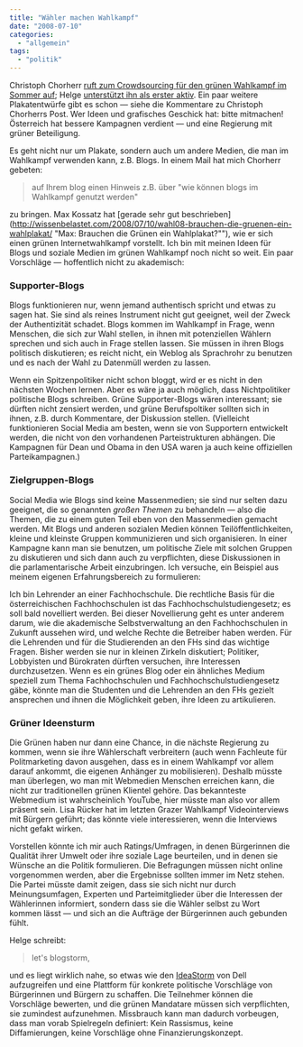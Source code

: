 ```yaml
---
title: "Wähler machen Wahlkampf"
date: "2008-07-10"
categories: 
  - "allgemein"
tags: 
  - "politik"
---
```


Christoph Chorherr [ruft zum Crowdsourcing für den grünen Wahlkampf im Sommer auf](http://chorherr.twoday.net/stories/5049146/ "Christoph Chorherrs Aufruf zum Crowdsourcing"); Helge [unterstützt ihn als erster aktiv](http://www.helge.at/2008/07/chorherr-ruft-zu-kampagnendesign-auf-lets-blogstorm/ "Helges Post: Let's blogstorm!"). Ein paar weitere Plakatentwürfe gibt es schon — siehe die Kommentare zu Christoph Chorherrs Post. Wer Ideen und grafisches Geschick hat: bitte mitmachen! Österreich hat bessere Kampagnen verdient — und eine Regierung mit grüner Beteiligung.

Es geht nicht nur um Plakate, sondern auch um andere Medien, die man im Wahlkampf verwenden kann, z.B. Blogs. In einem Mail hat mich Chorherr gebeten:

> auf Ihrem blog einen Hinweis z.B. über "wie können blogs im Wahlkampf genutzt werden"

zu bringen. Max Kossatz hat [gerade sehr gut beschrieben](http://wissenbelastet.com/2008/07/10/wahl08-brauchen-die-gruenen-ein-wahlplakat/ "Max: Brauchen die Grünen ein Wahlplakat?""), wie er sich einen grünen Internetwahlkampf vorstellt. Ich bin mit meinen Ideen für Blogs und soziale Medien im grünen Wahlkampf noch nicht so weit. Ein paar Vorschläge — hoffentlich nicht zu akademisch:

### Supporter-Blogs

Blogs funktionieren nur, wenn jemand authentisch spricht und etwas zu sagen hat. Sie sind als reines Instrument nicht gut geeignet, weil der Zweck der Authentizität schadet. Blogs kommen im Wahlkampf in Frage, wenn Menschen, die sich zur Wahl stellen, in ihnen mit potenziellen Wählern sprechen und sich auch in Frage stellen lassen. Sie müssen in ihren Blogs politisch diskutieren; es reicht nicht, ein Weblog als Sprachrohr zu benutzen und es nach der Wahl zu Datenmüll werden zu lassen.

Wenn ein Spitzenpolitiker nicht schon bloggt, wird er es nicht in den nächsten Wochen lernen. Aber es wäre ja auch möglich, dass Nichtpolitiker politische Blogs schreiben. Grüne Supporter-Blogs wären interessant; sie dürften nicht zensiert werden, und grüne Berufspoltiker sollten sich in ihnen, z.B. durch Kommentare, der Diskussion stellen. (Vielleicht funktionieren Social Media am besten, wenn sie von Supportern entwickelt werden, die nicht von den vorhandenen Parteistrukturen abhängen. Die Kampagnen für Dean und Obama in den USA waren ja auch keine offiziellen Parteikampagnen.)

### Zielgruppen-Blogs

Social Media wie Blogs sind keine Massenmedien; sie sind nur selten dazu geeignet, die so genannten _großen Themen_ zu behandeln — also die Themen, die zu einem guten Teil eben von den Massenmedien gemacht werden. Mit Blogs und anderen sozialen Medien können Teilöffentlichkeiten, kleine und kleinste Gruppen kommunizieren und sich organisieren. In einer Kampagne kann man sie benutzen, um politische Ziele mit solchen Gruppen zu diskutieren und sich dann auch zu verpflichten, diese Diskussionen in die parlamentarische Arbeit einzubringen. Ich versuche, ein Beispiel aus meinem eigenen Erfahrungsbereich zu formulieren:

Ich bin Lehrender an einer Fachhochschule. Die rechtliche Basis für die österreichischen Fachhochschulen ist das Fachhochschulstudiengesetz; es soll bald novelliert werden. Bei dieser Novellierung geht es unter anderem darum, wie die akademische Selbstverwaltung an den Fachhochschulen in Zukunft aussehen wird, und welche Rechte die Betreiber haben werden. Für die Lehrenden und für die Studierenden an den FHs sind das wichtige Fragen. Bisher werden sie nur in kleinen Zirkeln diskutiert; Politiker, Lobbyisten und Bürokraten dürften versuchen, ihre Interessen durchzusetzen. Wenn es ein grünes Blog oder ein ähnliches Medium speziell zum Thema Fachhochschulen und Fachhochschulstudiengesetz gäbe, könnte man die Studenten und die Lehrenden an den FHs gezielt ansprechen und ihnen die Möglichkeit geben, ihre Ideen zu artikulieren.

### Grüner Ideensturm

Die Grünen haben nur dann eine Chance, in die nächste Regierung zu kommen, wenn sie ihre Wählerschaft verbreitern (auch wenn Fachleute für Politmarketing davon ausgehen, dass es in einem Wahlkampf vor allem darauf ankommt, die eigenen Anhänger zu mobilisieren). Deshalb müsste man überlegen, wo man mit Webmedien Menschen erreichen kann, die nicht zur traditionellen grünen Klientel gehöre. Das bekannteste Webmedium ist wahrscheinlich YouTube, hier müsste man also vor allem präsent sein. Lisa Rücker hat im letzten Grazer Wahlkampf Videointerviews mit Bürgern geführt; das könnte viele interessieren, wenn die Interviews nicht gefakt wirken.

Vorstellen könnte ich mir auch Ratings/Umfragen, in denen Bürgerinnen die Qualität ihrer Umwelt oder ihre soziale Lage beurteilen, und in denen sie Wünsche an die Politik formulieren. Die Befragungen müssen nicht online vorgenommen werden, aber die Ergebnisse sollten immer im Netz stehen. Die Partei müsste damit zeigen, dass sie sich nicht nur durch Meinungsumfagen, Experten und Parteimitglieder über die Interessen der Wählerinnen informiert, sondern dass sie die Wähler selbst zu Wort kommen lässt — und sich an die Aufträge der Bürgerinnen auch gebunden fühlt.

Helge schreibt:

> let's blogstorm,

und es liegt wirklich nahe, so etwas wie den [IdeaStorm](http://www.dellideastorm.com/ "IdeaStorm des Dell-Konzerns") von Dell aufzugreifen und eine Plattform für konkrete politische Vorschläge von Bürgerinnen und Bürgern zu schaffen. Die Teilnehmer können die Vorschläge bewerten, und die grünen Mandatare müssen sich verpflichten, sie zumindest aufzunehmen. Missbrauch kann man dadurch vorbeugen, dass man vorab Spielregeln definiert: Kein Rassismus, keine Diffamierungen, keine Vorschläge ohne Finanzierungskonzept.
